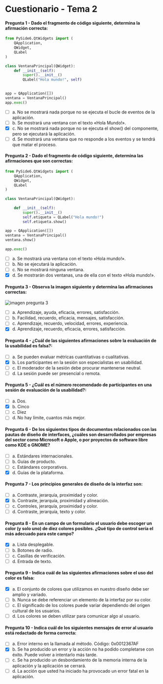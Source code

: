 # Cuestionario - Tema 2

#### Pregunta 1 - Dado el fragmento de código siguiente, determina la afirmación correcta:
```python
from PySide6.QtWidgets import (
    QApplication,
    QWidget,
    QLabel
)
 
class VentanaPrincipal(QWidget):
    def __init__(self):
        super().__init__()
        QLabel("Hola mundo!", self)
       
 
app = QApplication([])
ventana = VentanaPrincipal()
app.exec()
```
- [ ] a. No se mostrará nada porque no se ejecuta el bucle de eventos de la aplicación.
- [ ] b. Se mostrará una ventana con el texto «Hola Mundo!».
- [X] c. No se mostrará nada porque no se ejecuta el show() del componente, pero se ejecutará la aplicación.
- [ ] d. Se mostrará una ventana que no responde a los eventos y se tendrá que matar el proceso.

#### Pregunta 2 - Dado el fragmento de código siguiente, determina las afirmaciones que son correctas:
```python
from PySide6.QtWidgets import (
    QApplication,
    QWidget,
    QLabel
)
 
class VentanaPrincipal(QWidget):
 
    def __init__(self):
        super().__init__()
        self.etiqueta = QLabel("Hola mundo!")
        self.etiqueta.show()
 
app = QApplication([]) 
ventana = VentanaPrincipal()
ventana.show()
 
app.exec()
```

- [ ] a. Se mostrará una ventana con el texto «Hola mundo!».
- [ ] b. No se ejecutará la aplicación.
- [ ] c. No se mostrará ninguna ventana.
- [X] d. Se mostrarán dos ventanas, una de ella con el texto «Hola mundo!».

#### Pregunta 3 - Observa la imagen siguiente y determina las afirmaciones correctas:
![imagen pregunta 3](https://centroprofesional.universidadeuropea.es/pluginfile.php/33951/question/questiontext/34307/3/39409/DIN2_Pregunta3.png?raw=true)

- [ ] a. Aprendizaje, ayuda, eficacia, errores, satisfacción.
- [ ] b. Facilidad, recuerdo, eficacia, mensajes, satisfacción.
- [ ] c. Aprendizaje, recuerdo, velocidad, errores, experiencia.
- [X] d. Aprendizaje, recuerdo, eficacia, errores, satisfacción.

#### Pregunta 4 - ¿Cuál de las siguientes afirmaciones sobre la evaluación de la usabilidad es falsa?:

- [ ] a. Se pueden evaluar métricas cuantitativas o cualitativas.
- [X] b. Los participantes en la sesión son especialistas en usabilidad.
- [ ] c. El moderador de la sesión debe procurar mantenerse neutral.
- [ ] d. La sesión puede ser presencial o remota.

#### Pregunta 5 - ¿Cuál es el número recomendado de participantes en una sesión de evaluación de la usabilidad?:

- [ ] a. Dos.
- [X] b. Cinco
- [ ] c. Diez
- [ ] d. No hay límite, cuantos más mejor.

#### Pregunta 6 - De los siguientes tipos de documentos relacionados con las pautas de diseño de interfaces, ¿cuáles son desarrollados por empresas del sector como Microsoft o Apple, o por proyectos de software libre como KDE o GNOME?

- [ ] a. Estándares internacionales.
- [ ] b. Guías de producto.
- [ ] c. Estándares corporativos.
- [X] d. Guías de la plataforma.

#### Pregunta 7 - Los principios generales de diseño de la interfaz son:

- [ ] a. Contraste, jerarquía, proximidad y color.
- [X] b. Contraste, jerarquía, proximidad y alineación.
- [ ] c. Controles, jerarquía, proximidad y color.
- [ ] d. Contraste, jerarquía, texto y color.

#### Pregunta 8 - En un campo de un formulario el usuario debe escoger un color (y solo uno) de diez colores posibles. ¿Qué tipo de control sería el más adecuado para este campo?

- [X] a. Lista desplegable.
- [ ] b. Botones de radio.
- [ ] c. Casillas de verificación.
- [ ] d. Entrada de texto.

#### Pregunta 9 - Indica cuál de las siguientes afirmaciones sobre el uso del color es falsa:

- [X] a. El conjunto de colores que utilizamos en nuestro diseño debe ser amplio y variado.
- [ ] b. Nunca se debe referenciar un elemento de la interfaz por su color.
- [ ] c. El significado de los colores puede variar dependiendo del origen cultural de los usuarios.
- [ ] d. Los colores se deben utilizar para comunicar algo al usuario.

#### Pregunta 10 - Indica cuál de los siguientes mensajes de error al usuario está redactado de forma correcta:

- [ ] a. Error interno en la llamada al método. Código: 0x0012367AF
- [X] b. Se ha producido un error y la acción no ha podido completarse con éxito. Puede volver a intentarlo más tarde.
- [ ] c. Se ha producido un desbordamiento de la memoria interna de la aplicación y la aplicación se cerrará.
- [ ] d. La acción que usted ha iniciado ha provocado un error fatal en la aplicación.